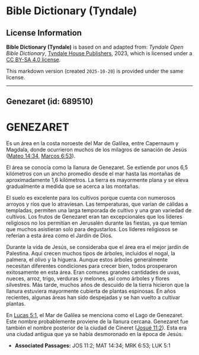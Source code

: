 # Bible Dictionary (Tyndale)

## License Information

**Bible Dictionary (Tyndale)** is based on and adapted from: _Tyndale Open Bible Dictionary_, [Tyndale House Publishers](https://tyndaleopenresources.com/), 2023, which is licensed under a [CC BY-SA 4.0 license](https://creativecommons.org/licenses/by-sa/4.0/legalcode.en).

This markdown version (created `2025-10-20`) is provided under the same license.



--------------------------------

## Genezaret (id: 689510)

GENEZARET
=========

Es un área en la costa noroeste del Mar de Galilea, entre Capernaum y Magdala, donde ocurrieron muchos de los milagros de sanación de Jesús ([Mateo 14:34,](https://ref.ly/Matt14:34) [Marcos 6:53](https://ref.ly/Mark6:53)).

El área se conocía como la llanura de Genezaret. Se extiende por unos 6,5 kilómetros con un ancho promedio desde el mar hasta las montañas de aproximadamente 1,6 kilómetros. La tierra es mayormente plana y se eleva gradualmente a medida que se acerca a las montañas.

El suelo es excelente para los cultivos porque cuenta con numerosos arroyos y ríos que lo atraviesan. Las temperaturas, que varían de cálidas a templadas, permiten una larga temporada de cultivo y una gran variedad de cultivos. Los frutos de Genezaret eran tan excepcionales que los líderes religiosos no los permitían en Jerusalén durante las fiestas, ya que temían que muchos asistieran solo para degustarlos. Los líderes religiosos se referían a esta área como el Jardín de Dios.

Durante la vida de Jesús, se consideraba que el área era el mejor jardín de Palestina. Aquí crecen muchos tipos de árboles, incluidos el nogal, la palmera, el olivo y la higuera. Aunque estos árboles generalmente necesitan diferentes condiciones para crecer bien, todos prosperaron exitosamente en esta área. Eran comunes grandes cantidades de uvas, nueces, arroz, trigo, verduras y melones, así como árboles y flores silvestres. Más tarde, muchos años de descuido de la tierra hicieron que la llanura estuviera mayormente cubierta de plantas espinosas. En años recientes, algunas áreas han sido despejadas y se han vuelto a cultivar plantas.

En [Lucas 5:1](https://ref.ly/Luke5:1), el Mar de Galilea se menciona como el Lago de Genezaret. Este nombre probablemente proviene de la llanura cercana. Genezaret fue también el nombre posterior de la ciudad de Cineret ([Josué 11:2](https://ref.ly/Josh11:2)). Esta era una ciudad antigua que ya se había desmoronado en la época de Jesús.

* **Associated Passages:** JOS 11:2; MAT 14:34; MRK 6:53; LUK 5:1

